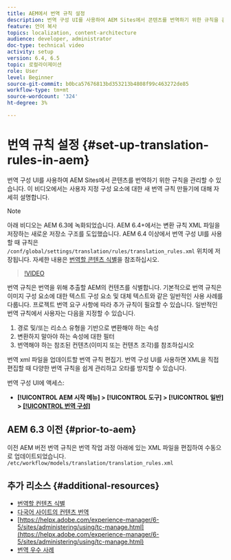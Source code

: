 ```yaml
---
title: AEM에서 번역 규칙 설정
description: 번역 구성 UI를 사용하여 AEM Sites에서 콘텐츠를 번역하기 위한 규칙을 관리할 수 있습니다. 이 비디오에서는 사용자 지정 구성 요소에 대한 새 번역 규칙 만들기에 대해 자세히 설명합니다.
feature: 언어 복사
topics: localization, content-architecture
audience: developer, administrator
doc-type: technical video
activity: setup
version: 6.4, 6.5
topic: 로컬라이제이션
role: User
level: Beginner
source-git-commit: b0bca57676813bd353213b4808f99c463272de85
workflow-type: tm+mt
source-wordcount: '324'
ht-degree: 3%

---
```



# 번역 규칙 설정 {#set-up-translation-rules-in-aem}

번역 구성 UI를 사용하여 AEM Sites에서 콘텐츠를 번역하기 위한 규칙을 관리할 수 있습니다. 이 비디오에서는 사용자 지정 구성 요소에 대한 새 번역 규칙 만들기에 대해 자세히 설명합니다.

>[!NOTE]
>
> 아래 비디오는 AEM 6.3에 녹화되었습니다. AEM 6.4+에서는 변환 규칙 XML 파일을 저장하는 새로운 저장소 구조를 도입했습니다. AEM 6.4 이상에서 번역 구성 UI를 사용할 때 규칙은 `/conf/global/settings/translation/rules/translation_rules.xml` 위치에 저장됩니다. 자세한 내용은 [번역할 콘텐츠 식별](https://helpx.adobe.com/experience-manager/6-5/sites/administering/using/tc-rules.html)을 참조하십시오.

>[!VIDEO](https://video.tv.adobe.com/v/18135/?quality=9&learn=on)

번역 규칙은 번역을 위해 추출할 AEM의 컨텐츠를 식별합니다. 기본적으로 번역 규칙은 이미지 구성 요소에 대한 텍스트 구성 요소 및 대체 텍스트와 같은 일반적인 사용 사례를 다룹니다. 프로젝트 번역 요구 사항에 따라 추가 규칙이 필요할 수 있습니다. 일반적인 번역 규칙에서 사용자는 다음을 지정할 수 있습니다.

1. 경로 및/또는 리소스 유형을 기반으로 변환해야 하는 속성
2. 변환하지 말아야 하는 속성에 대한 필터
3. 번역해야 하는 참조된 컨텐츠(이미지 또는 컨텐츠 조각)를 참조하십시오

번역 xml 파일을 업데이트할 번역 규칙 편집기. 번역 구성 UI를 사용하면 XML을 직접 편집할 때 다양한 번역 규칙을 쉽게 관리하고 오타를 방지할 수 있습니다.

번역 구성 UI에 액세스:

* **[!UICONTROL AEM 시작 메뉴]  >  [!UICONTROL 도구]  >  [!UICONTROL 일반]  >  [[!UICONTROL 번역 구성]](http://localhost:4502/libs/cq/translation/translationrules/contexts.html)**

## AEM 6.3 이전 {#prior-to-aem}

이전 AEM 버전 번역 규칙은 번역 작업 과정 아래에 있는 XML 파일을 편집하여 수동으로 업데이트되었습니다. `/etc/workflow/models/translation/translation_rules.xml`

## 추가 리소스 {#additional-resources}

* [번역할 컨텐츠 식별](https://helpx.adobe.com/experience-manager/6-5/sites/administering/using/tc-rules.html)
* [다국어 사이트의 컨텐츠 번역](https://helpx.adobe.com/experience-manager/6-5/sites/administering/using/translation.html)
* [https://helpx.adobe.com/experience-manager/6-5/sites/administering/using/tc-manage.html](https://helpx.adobe.com/experience-manager/6-5/sites/administering/using/tc-manage.html)
* [번역 우수 사례](https://helpx.adobe.com/experience-manager/6-5/sites/administering/using/tc-bp.html)
